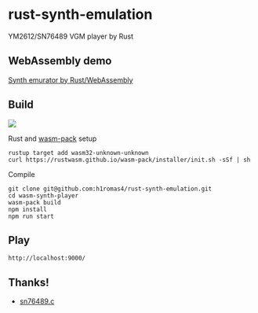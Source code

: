 # rust-synth-emulation

YM2612/SN76489 VGM player by Rust

## WebAssembly demo

[Synth emurator by Rust/WebAssembly](https://h1romas4.github.io/rust-synth-emulation/index.html)

## Build

![](https://github.com/h1romas4/rust-synth-emulation/workflows/Rust-wasm%20CI/badge.svg)

Rust and [wasm-pack](https://rustwasm.github.io/wasm-pack) setup

```
rustup target add wasm32-unknown-unknown
curl https://rustwasm.github.io/wasm-pack/installer/init.sh -sSf | sh
```

Compile

```
git clone git@github.com:h1romas4/rust-synth-emulation.git
cd wasm-synth-player
wasm-pack build
npm install
npm run start
```

## Play

```
http://localhost:9000/
```

## Thanks!

* [sn76489.c](https://github.com/vgmrips/vgmplay/blob/master/VGMPlay/chips/sn76489.c)

